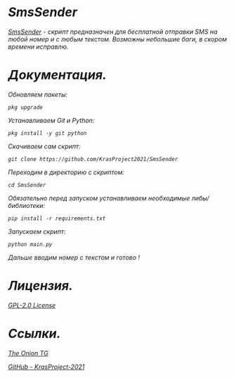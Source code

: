 <em>
<h1>SmsSender</h1>
<p><a href="https://github.com/KrasProject2021/SmsSender">SmsSender</a> - скрипт предназначен для бесплатной отправки SMS на любой номер и с любым текстом. Возможны небольшие баги, в скором времени исправлю.</p>

<h1>Документация.</h1>
<p>Обновляем пакеты:</p>
<p><pre><code>pkg upgrade</code></pre></p>

<p>Устанавливаем Git и Python:</p>
<p><pre><code>pkg install -y git python</code></pre></p>

<p>Скачиваем сам скрипт:</p>
<p><pre><code>git clone https://github.com/KrasProject2021/SmsSender</code></pre></p>

<p>Переходим в директорию с скриптом:</p>
<p><pre><code>cd SmsSender</code></pre></p>

<p>Обязательно перед запуском устанавливаем необходимые либы/библиотеки:</p>
<p><pre><code>pip install -r requirements.txt</code></pre></p>

<p>Запускаем скрипт:</p>
<p><pre><code>python main.py</code></pre></code>

<p>Дальше вводим номер с текстом и готово !</p>

<h1>Лицензия.</h1>
<p><a href="https://github.com/KrasProject2021/SmsSender/blob/main/LICENSE">GPL-2.0 License</a></p>

<h1>Ссылки.</h1>
<p><a href="https://t.me/the_onion_tg">The Onion TG</a></p>
<p><a href="https://github.com/KrasProject2021">GitHub - KrasProject-2021</a></p>
</em>
